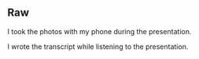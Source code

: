 ## Raw

I took the photos with my phone during the presentation.

I wrote the transcript while listening to the presentation.